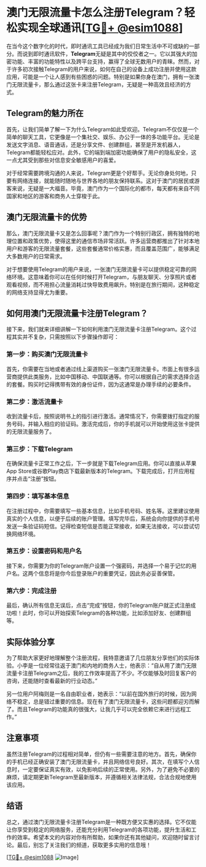 # 澳门无限流量卡怎么注册Telegram？轻松实现全球通讯[[TG💪+ @esim1088](https://t.me/s/esim1088)]

在当今这个数字化的时代，即时通讯工具已经成为我们日常生活中不可或缺的一部分。而说到即时通讯软件，**Telegram**无疑是其中的佼佼者之一。它以其强大的加密功能、丰富的功能特性以及跨平台支持，赢得了全球无数用户的青睐。然而，对于许多初次接触Telegram的用户来说，如何在自己的设备上成功注册并使用这款应用，可能是一个让人感到有些困惑的问题。特别是如果你身在澳门，拥有一张澳门无限流量卡，那么通过这张卡来注册Telegram，无疑是一种高效且经济的方式。

## Telegram的魅力所在

首先，让我们简单了解一下为什么Telegram如此受欢迎。Telegram不仅仅是一个简单的聊天工具，它更像是一个集社交、娱乐、办公于一体的多功能平台。无论是发送文字消息、语音通话，还是分享文件、创建群组，甚至是开发机器人，Telegram都能轻松应对。此外，它的端到端加密功能确保了用户的隐私安全，这一点尤其受到那些对信息安全敏感用户的喜爱。

对于经常需要跨境沟通的人来说，Telegram更是个好帮手。无论你身处何地，只要有网络连接，就能随时随地与世界各地的朋友保持联系。这对于澳门的居民或游客来说，无疑是一大福音。毕竟，澳门作为一个国际化的都市，每天都有来自不同国家和地区的游客和商务人士穿梭于此。

## 澳门无限流量卡的优势

那么，澳门无限流量卡又是怎么回事呢？澳门作为一个特别行政区，拥有独特的地理位置和政策优势，使得这里的通信市场非常活跃。许多运营商都推出了针对本地用户和游客的无限流量套餐，这些套餐通常价格实惠，而且覆盖范围广，能够满足大多数用户的日常需求。

对于想要使用Telegram的用户来说，一张澳门无限流量卡可以提供稳定可靠的网络环境。这意味着你可以在任何时候打开Telegram，与朋友聊天、分享照片或者观看视频，而不用担心流量消耗过快导致费用飙升。特别是在旅行期间，这种稳定的网络支持显得尤为重要。

## 如何用澳门无限流量卡注册Telegram？

接下来，我们就来详细讲解一下如何利用澳门无限流量卡注册Telegram。这个过程其实并不复杂，只需按照以下步骤操作即可：

### 第一步：购买澳门无限流量卡

首先，你需要在当地或者通过线上渠道购买一张澳门无限流量卡。市面上有很多运营商提供此类服务，比如中国移动、中国联通等。你可以根据自己的需求选择合适的套餐。购买时记得携带有效的身份证件，因为这通常是办理手续的必要条件。

### 第二步：激活流量卡

收到流量卡后，按照说明书上的指引进行激活。通常情况下，你需要拨打指定的服务号码，并输入相应的验证码。激活完成后，你的手机就可以开始使用这张卡提供的无限流量服务了。

### 第三步：下载Telegram

在确保流量卡正常工作之后，下一步就是下载Telegram应用。你可以直接从苹果App Store或谷歌Play商店下载最新版本的Telegram。下载完成后，打开应用程序并点击“注册”按钮。

### 第四步：填写基本信息

在注册过程中，你需要填写一些基本信息，比如手机号码、姓名等。这里建议使用真实的个人信息，以便于后续的账户管理。填写完毕后，系统会向你提供的手机号发送一条验证码短信。记得检查短信是否能正常接收，如果无法接收，可以尝试切换网络环境。

### 第五步：设置密码和用户名

接下来，你需要为你的Telegram账户设置一个强密码，并选择一个易于记忆的用户名。这两个信息将是你今后登录账户的重要凭证，因此务必妥善保管。

### 第六步：完成注册

最后，确认所有信息无误后，点击“完成”按钮，你的Telegram账户就正式注册成功啦！此时，你可以开始探索Telegram的各种功能，比如添加好友、创建群组等。

## 实际体验分享

为了帮助大家更好地理解整个注册流程，我特意邀请了几位朋友分享他们的实际体验。小李是一位经常往返于澳门和内地的商务人士，他表示：“自从用了澳门无限流量卡注册Telegram之后，我的工作效率提高了不少。不仅能够及时回复客户的咨询，还能随时查看最新的行业动态。”

另一位用户阿梅则是一名自由职业者，她表示：“以前在国外旅行的时候，因为网络不稳定，总是错过重要的信息。现在有了澳门无限流量卡，这些问题都迎刃而解了。而且Telegram的功能真的很强大，让我几乎可以完全依赖它来进行远程工作。”

## 注意事项

虽然注册Telegram的过程相对简单，但仍有一些需要注意的地方。首先，确保你的手机已经正确安装了澳门无限流量卡，并且网络信号良好。其次，在填写个人信息时，一定要保证真实有效，以免影响后续的正常使用。另外，为了避免不必要的麻烦，请定期更新Telegram至最新版本，并遵循相关法律法规，合法合规地使用该应用。

## 结语

总之，通过澳门无限流量卡注册Telegram是一种既方便又实惠的选择。它不仅能让你享受到稳定的网络服务，还能充分利用Telegram的各项功能，提升生活和工作的效率。希望本文的内容对你有所帮助，如果你还有其他疑问，欢迎随时留言讨论。最后，别忘了关注我们的频道，获取更多实用的信息哦！

[[TG💪+ @esim1088](https://t.me/s/esim1088) ![Image](https://i.postimg.cc/4NQfJmqS/Snipaste-2025-05-13-00-14-12.png)]